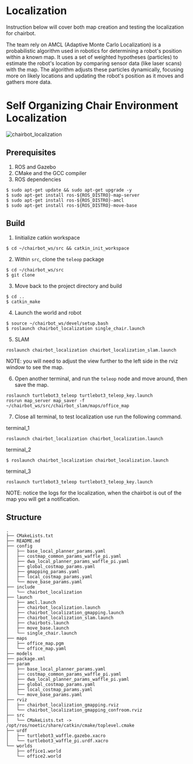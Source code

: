 # Localization

Instruction below will cover both map creation and testing the localization for chairbot.

The team rely on AMCL (Adaptive Monte Carlo Localization) is a probabilistic algorithm used in robotics for determining a robot's position within a known map. It uses a set of weighted hypotheses (particles) to estimate the robot's location by comparing sensor data (like laser scans) with the map. The algorithm adjusts these particles dynamically, focusing more on likely locations and updating the robot's position as it moves and gathers more data.


# Self Organizing Chair Environment Localization
![chairbot_localization](https://)


## Prerequisites
1. ROS and Gazebo
2. CMake and the GCC compiler
3. ROS dependencies
```console
$ sudo apt-get update && sudo apt-get upgrade -y
$ sudo apt-get install ros-${ROS_DISTRO}-map-server
$ sudo apt-get install ros-${ROS_DISTRO}-amcl
$ sudo apt-get install ros-${ROS_DISTRO}-move-base
```

## Build
1. Iinitialize catkin workspace
```
$ cd ~/chairbot_ws/src && catkin_init_workspace
```

2. Within `src`, clone the `teleop` package
```
$ cd ~/chairbot_ws/src
$ git clone
```

3. Move back to the project directory and build
```
$ cd ..
$ catkin_make
```

4. Launch the world and robot
```
$ source ~/chairbot_ws/devel/setup.bash
$ roslaunch chairbot_localization single_chair.launch
```

5. SLAM

```
roslaunch chairbot_localization chairbot_localization_slam.launch

```

NOTE: you will need to adjust the view further to the left side in the rviz window to see the map.

6. Open another terminal, and run the `teleop` node and move around, then save the map.
```
roslaunch turtlebot3_teleop turtlebot3_teleop_key.launch
rosrun map_server map_saver -f ~/chairbot_ws/src/chairbot_slam/maps/office_map

```

7. Close all terminal, to test localization use run the following command.

terminal_1
```
roslaunch chairbot_localization chairbot_localization.launch
```

terminal_2
```
$ roslaunch chairbot_localization chairbot_localization.launch
```

terminal_3
```
roslaunch turtlebot3_teleop turtlebot3_teleop_key.launch
```

NOTE: notice the logs for the localization, when the chairbot is out of the map you will get a notification.

## Structure
```
.
├── CMakeLists.txt
├── README.md
├── config
│   ├── base_local_planner_params.yaml
│   ├── costmap_common_params_waffle_pi.yaml
│   ├── dwa_local_planner_params_waffle_pi.yaml
│   ├── global_costmap_params.yaml
│   ├── gmapping_params.yaml
│   ├── local_costmap_params.yaml
│   └── move_base_params.yaml
├── include
│   └── chairbot_localization
├── launch
│   ├── amcl.launch
│   ├── chairbot_localization.launch
│   ├── chairbot_localization_gmapping.launch
│   ├── chairbot_localization_slam.launch
│   ├── chairbots.launch
│   ├── move_base.launch
│   └── single_chair.launch
├── maps
│   ├── office_map.pgm
│   └── office_map.yaml
├── models
├── package.xml
├── param
│   ├── base_local_planner_params.yaml
│   ├── costmap_common_params_waffle_pi.yaml
│   ├── dwa_local_planner_params_waffle_pi.yaml
│   ├── global_costmap_params.yaml
│   ├── local_costmap_params.yaml
│   └── move_base_params.yaml
├── rviz
│   ├── chairbot_localization_gmapping.rviz
│   └── chairbot_localization_gmapping_confroom.rviz
├── src
│   └── CMakeLists.txt -> /opt/ros/noetic/share/catkin/cmake/toplevel.cmake
├── urdf
│   ├── turtlebot3_waffle.gazebo.xacro
│   └── turtlebot3_waffle_pi.urdf.xacro
└── worlds
    ├── office1.world
    └── office2.world

```
